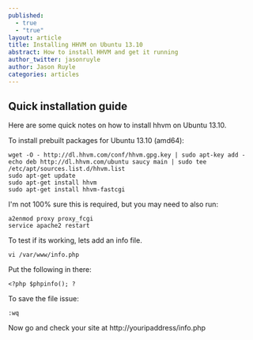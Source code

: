 ```yaml
---
published: 
  - true
  - "true"
layout: article
title: Installing HHVM on Ubuntu 13.10
abstract: How to install HHVM and get it running
author_twitter: jasonruyle
author: Jason Ruyle
categories: articles
---
```


## Quick installation guide

Here are some quick notes on how to install hhvm on Ubuntu 13.10.

To install prebuilt packages for Ubuntu 13.10 (amd64):

```
wget -O - http://dl.hhvm.com/conf/hhvm.gpg.key | sudo apt-key add -
echo deb http://dl.hhvm.com/ubuntu saucy main | sudo tee /etc/apt/sources.list.d/hhvm.list
sudo apt-get update
sudo apt-get install hhvm
sudo apt-get install hhvm-fastcgi
```

I'm not 100% sure this is required, but you may need to also run:

```
a2enmod proxy proxy_fcgi
service apache2 restart
```

To test if its working, lets add an info file.

```
vi /var/www/info.php
```

Put the following in there:

```
<?php $phpinfo(); ?
```

To save the file issue:

```
:wq
```

Now go and check your site at http://youripaddress/info.php